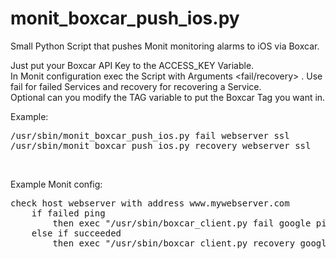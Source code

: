 # monit_boxcar_push_ios.py
Small Python Script that pushes Monit monitoring alarms to iOS via Boxcar.

Just put your Boxcar API Key to the ACCESS_KEY Variable.<br>
In Monit configuration exec the Script with Arguments <fail/recovery> <servername> <service>. Use fail for failed Services and recovery for recovering a Service.<br>
Optional can you modify the TAG variable to put the Boxcar Tag you want in.<br>

Example:<br>
<pre>
/usr/sbin/monit_boxcar_push_ios.py fail webserver ssl
/usr/sbin/monit_boxcar_push_ios.py recovery webserver ssl
</pre><br>
Example Monit config:<br>
<pre>
check host webserver with address www.mywebserver.com
	if failed ping
		then exec "/usr/sbin/boxcar_client.py fail google ping" 
	else if succeeded
		then exec "/usr/sbin/boxcar_client.py recovery google ping"
</pre>
